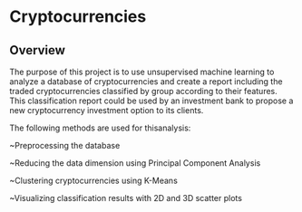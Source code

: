 # Cryptocurrencies

## Overview
The purpose of this project is to use unsupervised machine learning to analyze a database of cryptocurrencies and create a report including the traded cryptocurrencies classified by group according to their features.  This classification report could be used by an investment bank to propose a new cryptocurrency investment option to its clients.

The following methods are used for thisanalysis:

~Preprocessing the database

~Reducing the data dimension using Principal Component Analysis

~Clustering cryptocurrencies using K-Means

~Visualizing classification results with 2D and 3D scatter plots
